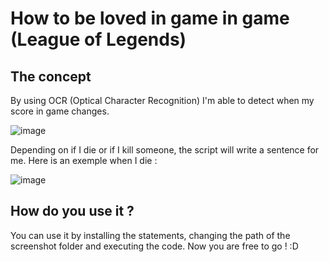 # How to be loved in game in game (League of Legends)

## The concept

By using OCR (Optical Character Recognition) I'm able to detect when my score in game changes.

![image](https://user-images.githubusercontent.com/26858750/187040634-245c7b01-b43e-4bcd-911c-67f81392691a.png)

Depending on if I die or if I kill someone, the script will write a sentence for me. Here is an exemple when I die :

![image](https://user-images.githubusercontent.com/26858750/187040026-dbe07060-dd25-42c5-a32a-92dd63dbdbde.png)

## How do you use it ?

You can use it by installing the statements, changing the path of the screenshot folder and executing the code.
Now you are free to go ! :D
